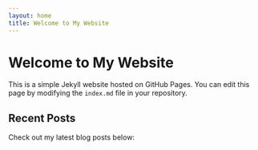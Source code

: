 ```yaml
---
layout: home
title: Welcome to My Website
---
```


# Welcome to My Website

This is a simple Jekyll website hosted on GitHub Pages. You can edit this page by modifying the `index.md` file in your repository.

## Recent Posts

Check out my latest blog posts below: 